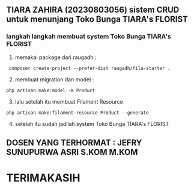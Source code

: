 ## TIARA ZAHIRA (20230803056) sistem CRUD untuk menunjang Toko Bunga TIARA's FLORIST

### langkah langkah membuat system Toko Bunga TIARA's FLORIST

1. memakai package dari raugadh : 
```
 composer create-project --prefer-dist raugadh/fila-starter .
```
2. membuat migration dan model : 
```
php artisan make:model -m Product
```
3. lalu setelah itu membuat Filament Resource 
```
php artisan make:filament-resource Product --generate
```
4. setelah itu sudah jadilah system Toko Bunga TIARA's FLORIST

## DOSEN YANG TERHORMAT : JEFRY SUNUPURWA ASRI S.KOM M.KOM
# TERIMAKASIH